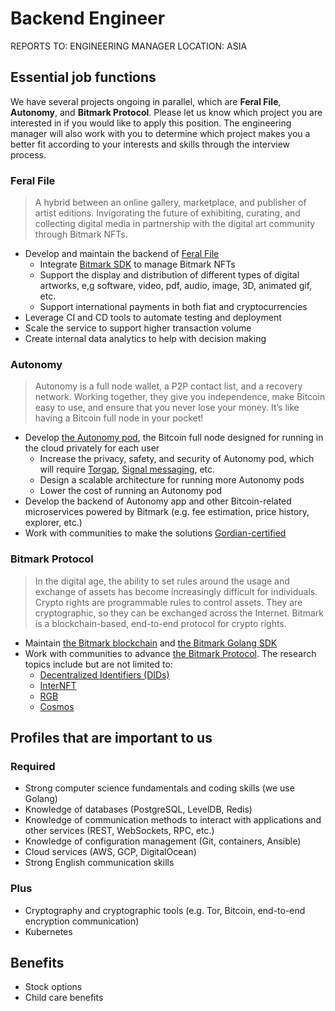 # Backend Engineer

REPORTS TO: ENGINEERING MANAGER
LOCATION: ASIA

## Essential job functions

We have several projects ongoing in parallel, which are **Feral File**, **Autonomy**, and **Bitmark Protocol**. Please let us know which project you are interested in if you would like to apply this position. The engineering manager will also work with you to determine which project makes you a better fit according to your interests and skills through the interview process.

### Feral File

> A hybrid between an online gallery, marketplace, and publisher of artist editions. Invigorating the future of exhibiting, curating, and collecting digital media in partnership with the digital art community through Bitmark NFTs.

- Develop and maintain the backend of [Feral File](https://feralfile.com)
    - Integrate [Bitmark SDK](https://docs.bitmark.com/essentials/installation) to manage Bitmark NFTs
    - Support the display and distribution of different types of digital artworks, e,g software, video, pdf, audio, image, 3D, animated gif, etc.
    - Support international payments in both fiat and cryptocurrencies
- Leverage CI and CD tools to automate testing and deployment
- Scale the service to support higher transaction volume
- Create internal data analytics to help with decision making

### Autonomy

> Autonomy is a full node wallet, a P2P contact list, and a recovery network. Working together, they give you independence, make Bitcoin easy to use, and ensure that you never lose your money. It’s like having a Bitcoin full node in your pocket!

- Develop [the Autonomy pod](https://hackmd.io/CrNGQQSsTmKzo2YYogRqtA?view#Pod-Architecture), the Bitcoin full node designed for running in the cloud privately for each user  
  - Increase the privacy, safety, and security of Autonomy pod, which will require [Torgap](https://github.com/BlockchainCommons/torgap/blob/master/README.md), [Signal messaging](https://signal.org/docs/), etc.
  - Design a scalable architecture for running more Autonomy pods
  - Lower the cost of running an Autonomy pod
- Develop the backend of Autonomy app and other Bitcoin-related microservices powered by Bitmark (e.g. fee estimation, price history, explorer, etc.)
- Work with communities to make the solutions [Gordian-certified](https://github.com/BlockchainCommons/Gordian)

### Bitmark Protocol

> In the digital age, the ability to set rules around the usage and exchange of assets has become increasingly difficult for individuals. Crypto rights are programmable rules to control assets. They are cryptographic, so they can be exchanged across the Internet. Bitmark is a blockchain-based, end-to-end protocol for crypto rights.

- Maintain [the Bitmark blockchain](https://github.com/bitmark-inc/bitmarkd) and [the Bitmark Golang SDK](https://docs.bitmark.com)
- Work with communities to advance [the Bitmark Protocol](https://bitmark.com/products/bitmark-protocol/faq).
  The research topics include but are not limited to:
    - [Decentralized Identifiers (DIDs)](https://www.w3.org/TR/did-core)
    - [InterNFT](https://internft.org)
    - [RGB](https://rgb-org.github.io)
    - [Cosmos](https://cosmos.network)

## Profiles that are important to us

### Required

- Strong computer science fundamentals and coding skills (we use Golang)
- Knowledge of databases (PostgreSQL, LevelDB, Redis)
- Knowledge of communication methods to interact with applications and other services (REST, WebSockets, RPC, etc.)
- Knowledge of configuration management (Git, containers, Ansible)
- Cloud services (AWS, GCP, DigitalOcean)
- Strong English communication skills

### Plus

- Cryptography and cryptographic tools (e.g. Tor, Bitcoin, end-to-end encryption communication)
- Kubernetes

## Benefits

- Stock options
- Child care benefits
